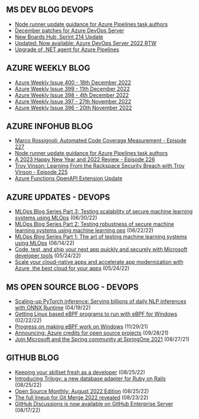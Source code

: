 ## MS DEV BLOG DEVOPS 

<!-- DEVBLOGDEVOPS:START -->
- [Node runner update guidance for Azure Pipelines task authors](https://devblogs.microsoft.com/devops/node-runner-update-guidance-for-azure-pipelines-task-authors/)
- [December patches for Azure DevOps Server](https://devblogs.microsoft.com/devops/december-patches-for-azure-devops-server-2/)
- [New Boards Hub, Sprint 214 Update](https://devblogs.microsoft.com/devops/new-boards-hub-sprint-214-update/)
- [Updated: Now available: Azure DevOps Server 2022 RTW](https://devblogs.microsoft.com/devops/now-available-azure-devops-server-2022-rtw/)
- [Upgrade of .NET agent for Azure Pipelines](https://devblogs.microsoft.com/devops/upgrade-of-net-agent-for-azure-pipelines/)
<!-- DEVBLOGDEVOPS:END -->


## AZURE WEEKLY BLOG

<!-- AZUREWEEKLY:START -->
- [Azure Weekly Issue 400 - 18th December 2022](https://azureweekly.info/issue-400.html)
- [Azure Weekly Issue 399 - 11th December 2022](https://azureweekly.info/issue-399.html)
- [Azure Weekly Issue 398 - 4th December 2022](https://azureweekly.info/issue-398.html)
- [Azure Weekly Issue 397 - 27th November 2022](https://azureweekly.info/issue-397.html)
- [Azure Weekly Issue 396 - 20th November 2022](https://azureweekly.info/issue-396.html)
<!-- AZUREWEEKLY:END -->

## AZURE INFOHUB BLOG 

<!-- AZUREINFOHUB:START -->
- [Marco Rossignoli: Automated Code Coverage Measurement - Episode 227](http://feed.azuredevops.show/marco-rossignoli-automated-code-coverage-measurement-episode-227)
- [Node runner update guidance for Azure Pipelines task authors](https://devblogs.microsoft.com/devops/node-runner-update-guidance-for-azure-pipelines-task-authors/)
- [A 2023 Happy New Year and 2022 Review - Episode 226](http://feed.azuredevops.show/a-2023-happy-new-year-and-2022-review-episode-226)
- [Troy Vinson: Learning From the Rackspace Security Breach with Troy Vinson - Episode 225](http://feed.azuredevops.show/troy-vinson-learning-from-the-rackspace-security-breach-with-troy-vinson-episode-225)
- [Azure Functions OpenAPI Extension Update](https://techcommunity.microsoft.com/t5/apps-on-azure-blog/azure-functions-openapi-extension-update/ba-p/3702128)
<!-- AZUREINFOHUB:END -->


## AZURE UPDATES - DEVOPS 

<!-- AZUREUPDATES:START -->

 - [MLOps Blog Series Part 3: Testing scalability of secure machine learning systems using MLOps](https://azure.microsoft.com/blog/mlops-blog-series-part-3-testing-scalability-of-secure-machine-learning-systems-using-mlops/) (06/30/22)
 - [MLOps Blog Series Part 2: Testing robustness of secure machine learning systems using machine learning ops](https://azure.microsoft.com/blog/mlops-blog-series-part-2-testing-robustness-of-secure-machine-learning-systems-using-machine-learning-ops/) (06/22/22)
 - [MLOps Blog Series Part 1: The art of testing machine learning systems using MLOps](https://azure.microsoft.com/blog/mlops-blog-series-part-1-the-art-of-testing-machine-learning-systems-using-mlops/) (06/14/22)
 - [Code, test, and ship your next app quickly and securely with Microsoft developer tools](https://azure.microsoft.com/blog/code-test-and-ship-your-next-app-quickly-and-securely-with-microsoft-developer-tools/) (05/24/22)
 - [Scale your cloud-native apps and accelerate app modernization with Azure, the best cloud for your apps](https://azure.microsoft.com/blog/scale-your-cloudnative-apps-and-accelerate-app-modernization-with-azure-the-best-cloud-for-your-apps/) (05/24/22)
<!-- AZUREUPDATES:END -->


## MS OPEN SOURCE BLOG - DEVOPS 

<!-- MSOPENSOURCEBLOG:START -->

 - [Scaling-up PyTorch inference: Serving billions of daily NLP inferences with ONNX Runtime](https://cloudblogs.microsoft.com/opensource/2022/04/19/scaling-up-pytorch-inference-serving-billions-of-daily-nlp-inferences-with-onnx-runtime/) (04/19/22)
 - [Getting Linux based eBPF programs to run with eBPF for Windows](https://cloudblogs.microsoft.com/opensource/2022/02/22/getting-linux-based-ebpf-programs-to-run-with-ebpf-for-windows/) (02/22/22)
 - [Progress on making eBPF work on Windows](https://cloudblogs.microsoft.com/opensource/2021/11/29/progress-on-making-ebpf-work-on-windows/) (11/29/21)
 - [Announcing: Azure credits for open source projects](https://cloudblogs.microsoft.com/opensource/2021/09/28/announcing-azure-credits-for-open-source-projects/) (09/28/21)
 - [Join Microsoft and the Spring community at SpringOne 2021](https://cloudblogs.microsoft.com/opensource/2021/08/27/join-microsoft-and-the-spring-community-at-springone-2021/) (08/27/21)
<!-- MSOPENSOURCEBLOG:END -->


## GITHUB BLOG


<!-- GITHUB:START -->

 - [Keeping your skillset fresh as a developer](https://github.blog/2022-08-25-keeping-your-skillset-fresh-as-a-developer/) (08/25/22)
 - [Introducing Trilogy: a new database adapter for Ruby on Rails](https://github.blog/2022-08-25-introducing-trilogy-a-new-database-adapter-for-ruby-on-rails/) (08/25/22)
 - [Open Source Monthly: August 2022 Edition](https://github.blog/2022-08-25-open-source-monthly-august-2022-edition/) (08/25/22)
 - [The full lineup for Git Merge 2022 revealed](https://github.blog/2022-08-23-the-full-lineup-for-git-merge-2022-revealed/) (08/23/22)
 - [GitHub Discussions is now available on GitHub Enterprise Server](https://github.blog/2022-08-17-github-discussions-is-now-available-on-github-enterprise-server/) (08/17/22)
<!-- GITHUB:END -->
